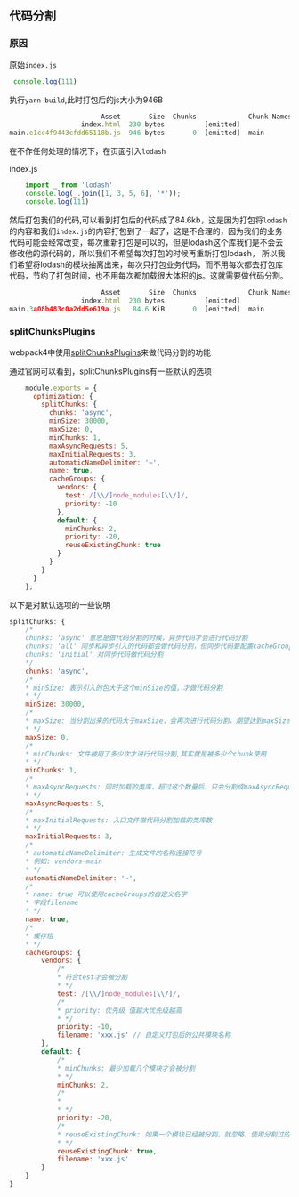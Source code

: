 ## 代码分割

### 原因

原始`index.js`

```javascript
 console.log(111)
```
执行`yarn build`,此时打包后的js大小为946B

```javascript
                       Asset       Size  Chunks             Chunk Names
                  index.html  230 bytes          [emitted]
main.e1cc4f9443cfdd65118b.js  946 bytes       0  [emitted]  main
```

在不作任何处理的情况下，在页面引入`lodash`

index.js
```javascript
    import _ from 'lodash'
    console.log(_.join([1, 3, 5, 6], '*'));
    console.log(111)
```

然后打包我们的代码,可以看到打包后的代码成了84.6kb，这是因为打包将`lodash`的内容和我们`index.js`的内容打包到了一起了，这是不合理的，因为我们的业务代码可能会经常改变，每次重新打包是可以的，但是lodash这个库我们是不会去修改他的源代码的，所以我们不希望每次打包的时候再重新打包lodash，
所以我们希望将lodash的模块抽离出来，每次只打包业务代码，而不用每次都去打包库代码，节约了打包时间，也不用每次都加载很大体积的js。这就需要做代码分割。

```javascript
                       Asset       Size  Chunks             Chunk Names
                  index.html  230 bytes          [emitted]
main.3a08b483c0a2dd5e619a.js   84.6 KiB       0  [emitted]  main
```

### splitChunksPlugins

webpack4中使用[splitChunksPlugins](https://webpack.docschina.org/plugins/split-chunks-plugin/)来做代码分割的功能

通过官网可以看到，splitChunksPlugins有一些默认的选项

```javascript
    module.exports = {
      optimization: {
        splitChunks: {
          chunks: 'async',
          minSize: 30000,
          maxSize: 0,
          minChunks: 1,
          maxAsyncRequests: 5,
          maxInitialRequests: 3,
          automaticNameDelimiter: '~',
          name: true,
          cacheGroups: {
            vendors: {
              test: /[\\/]node_modules[\\/]/,
              priority: -10
            },
            default: {
              minChunks: 2,
              priority: -20,
              reuseExistingChunk: true
            }
          }
        }
      }
    };
```

以下是对默认选项的一些说明

```javascript
splitChunks: {
    /*
    chunks: 'async' 意思是做代码分割的时候，异步代码才会进行代码分割
    chunks: 'all' 同步和异步引入的代码都会做代码分割，但同步代码要配置cacheGroups
    chunks: 'initial' 对同步代码做代码分割
    */
    chunks: 'async',
    /*
    * minSize: 表示引入的包大于这个minSize的值，才做代码分割
    * */
    minSize: 30000,
    /*
    * maxSize: 当分割出来的代码大于maxSize，会再次进行代码分割，期望达到maxSize，一般不用
    * */
    maxSize: 0,
    /*
    * minChunks: 文件被用了多少次才进行代码分割,其实就是被多少个chunk使用
    * */
    minChunks: 1,
    /*
    * maxAsyncRequests: 同时加载的类库，超过这个数量后，只会分割成maxAsyncRequests数量的代码块
    * */
    maxAsyncRequests: 5,
    /*
    * maxInitialRequests: 入口文件做代码分割加载的类库数
    * */
    maxInitialRequests: 3,
    /*
    * automaticNameDelimiter: 生成文件的名称连接符号
    * 例如: vendors~main
    * */
    automaticNameDelimiter: '~',
    /*
    * name: true 可以使用cacheGroups的自定义名字
    * 字段filename
    * */
    name: true,
    /*
    * 缓存组
    * */
    cacheGroups: {
        vendors: {
            /*
            * 符合test才会被分割
            * */
            test: /[\\/]node_modules[\\/]/,
            /*
            * priority: 优先级 值越大优先级越高
            * */
            priority: -10,
            filename: 'xxx.js' // 自定义打包后的公共模块名称
        },
        default: {
            /*
            * minChunks: 最少加载几个模块才会被分割
            * */
            minChunks: 2,
            /*
            *
            * */
            priority: -20,
            /*
            * reuseExistingChunk: 如果一个模块已经被分割，就忽略，使用分割过的
            * */
            reuseExistingChunk: true,
            filename: 'xxx.js'
        }
    }
}
```
